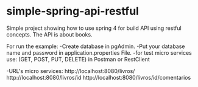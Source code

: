 # simple-spring-api-restful
Simple project showing how to use spring 4 for build API using restful concepts. The API is about books.

For run the example:
-Create database in pgAdmin.
-Put your database name and password in application.properties File.
-for test micro services use:
  (GET, POST, PUT, DELETE) in Postman or RestClient
  
 -URL's micro services:
 http://localhost:8080/livros/
 http://localhost:8080/livros/id
 http://localhost:8080/livros/id/comentarios
 
  
  

